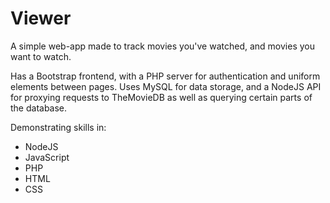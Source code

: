 # Viewer

A simple web-app made to track movies you've watched, and movies you want to watch. 

Has a Bootstrap frontend, with a PHP server for authentication and uniform elements between pages. Uses MySQL for data storage, and a NodeJS API for proxying requests to TheMovieDB as well as querying certain parts of the database.

Demonstrating skills in:
* NodeJS
* JavaScript
* PHP
* HTML
* CSS

